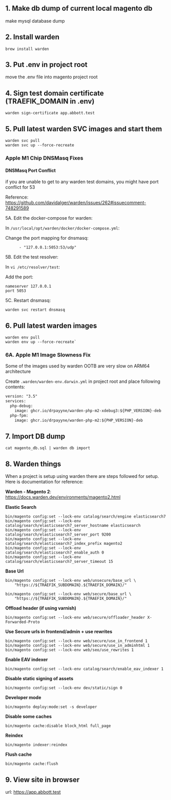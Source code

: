 ## 1. Make db dump of current local magento db

make mysql database dump

## 2. Install warden

```
brew install warden
```

## 3. Put .env in project root

move the .env file into magento project root

## 4. Sign test domain certificate (TRAEFIK_DOMAIN in .env)

```
warden sign-certificate app.abbott.test
```

## 5. Pull latest warden SVC images and start them

```
warden svc pull
warden svc up --force-recreate
```

### Apple M1 Chip DNSMasq Fixes

#### DNSMasq Port Conflict

if you are unable to get to any warden test domains, you might have port conflict for 53

Reference: https://github.com/davidalger/warden/issues/262#issuecomment-748291589

5A. Edit the docker-compose for warden:

In `/usr/local/opt/warden/docker/docker-compose.yml`:

Change the port mapping for dnsmasq:

```
      - "127.0.0.1:5053:53/udp"
```

5B. Edit the test resolver:

In `vi /etc/resolver/test`:

Add the port:

```
nameserver 127.0.0.1
port 5053
```

5C. Restart dnsmasq:

```
warden svc restart dnsmasq
```

## 6. Pull latest warden images

```
warden env pull
warden env up --force-recreate`
```

### 6A. Apple M1 Image Slowness Fix

Some of the images used by warden OOTB are very slow on ARM64 architecture

Create `.warden/warden-env.darwin.yml` in project root and place following contents:

```xml
version: "3.5"
services:
  php-debug:
    image: ghcr.io/drpayyne/warden-php-m2-xdebug3:${PHP_VERSION}-deb
  php-fpm:
    image: ghcr.io/drpayyne/warden-php-m2:${PHP_VERSION}-deb
```


## 7. Import DB dump

```
cat magento_db.sql | warden db import
```


## 8. Warden things
When a project is setup using warden there are steps followed for setup. Here is documentation for reference:

**Warden - Magento 2**: https://docs.warden.dev/environments/magento2.html



**Elastic Search**
```
bin/magento config:set --lock-env catalog/search/engine elasticsearch7
bin/magento config:set --lock-env catalog/search/elasticsearch7_server_hostname elasticsearch
bin/magento config:set --lock-env catalog/search/elasticsearch7_server_port 9200
bin/magento config:set --lock-env catalog/search/elasticsearch7_index_prefix magento2
bin/magento config:set --lock-env catalog/search/elasticsearch7_enable_auth 0
bin/magento config:set --lock-env catalog/search/elasticsearch7_server_timeout 15
```

**Base Url**
```
bin/magento config:set --lock-env web/unsecure/base_url \
    "https://${TRAEFIK_SUBDOMAIN}.${TRAEFIK_DOMAIN}/"

bin/magento config:set --lock-env web/secure/base_url \
    "https://${TRAEFIK_SUBDOMAIN}.${TRAEFIK_DOMAIN}/"
```

**Offload header (if using varnish)**
```
bin/magento config:set --lock-env web/secure/offloader_header X-Forwarded-Proto
```

**Use Secure urls in frontend/admin + use rewrites**
```
bin/magento config:set --lock-env web/secure/use_in_frontend 1
bin/magento config:set --lock-env web/secure/use_in_adminhtml 1
bin/magento config:set --lock-env web/seo/use_rewrites 1
```

**Enable EAV indexer**
```
bin/magento config:set --lock-env catalog/search/enable_eav_indexer 1
```

**Disable static signing of assets**
```
bin/magento config:set --lock-env dev/static/sign 0
```

**Developer mode**
```
bin/magento deploy:mode:set -s developer
```

**Disable some caches**
```
bin/magento cache:disable block_html full_page
```

**Reindex**
```
bin/magento indexer:reindex
```

**Flush cache**
```
bin/magento cache:flush
```

## 9. View site in browser

url: https://app.abbott.test